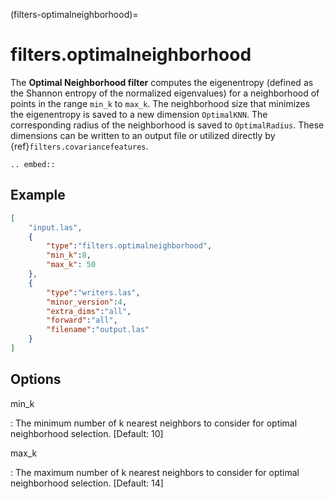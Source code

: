 (filters-optimalneighborhood)=

# filters.optimalneighborhood

The **Optimal Neighborhood filter** computes the eigenentropy (defined as the
Shannon entropy of the normalized eigenvalues) for a neighborhood of points in
the range `min_k` to `max_k`. The neighborhood size that minimizes the
eigenentropy is saved to a new dimension `OptimalKNN`. The corresponding
radius of the neighborhood is saved to `OptimalRadius`. These dimensions can
be written to an output file or utilized directly by
{ref}`filters.covariancefeatures`.

```{eval-rst}
.. embed::
```

## Example

```json
[
    "input.las",
    {
        "type":"filters.optimalneighborhood",
        "min_k":8,
        "max_k": 50
    },
    {
        "type":"writers.las",
        "minor_version":4,
        "extra_dims":"all",
        "forward":"all",
        "filename":"output.las"
    }
]
```

## Options

min_k

: The minimum number of k nearest neighbors to consider for optimal
  neighborhood selection. \[Default: 10\]

max_k

: The maximum number of k nearest neighbors to consider for optimal
  neighborhood selection. \[Default: 14\]
